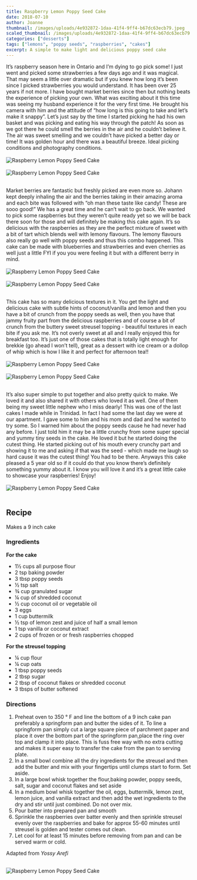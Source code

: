 ```yaml
---
title: Raspberry Lemon Poppy Seed Cake
date: 2018-07-10
author: Joanne
thumbnail: /images/uploads/4e932872-1daa-41f4-9ff4-b67dc63ecb79.jpeg
scaled_thumbnail: /images/uploads/4e932872-1daa-41f4-9ff4-b67dc63ecb79.jpeg
categories: ["desserts"]
tags: ["lemons", "poppy seeds", "raspberries", "cakes"]
excerpt: A simple to make light and delicious poppy seed cake
---
```


It’s raspberry season here in Ontario and I’m dying to go pick some! I just went and picked some strawberries a few days ago and it was magical.  That may seem a little over dramatic but if you knew how long it’s been since I picked strawberries you would understand. It has been over 25 years if not more. I have bought market berries since then but nothing beats the experience of picking your own. What was exciting about it this time was seeing my husband experience it for the very first time. He brought his camera with him and the attitude of “how long is this going to take and let’s make it snappy”. Let’s just say by the time I started picking he had his own basket and was picking and eating his way through the patch! As soon as we got there he could smell the berries in the air and he couldn’t believe it. The air was sweet smelling and we couldn’t have picked a better day or time! It was golden hour and there was a beautiful breeze. Ideal picking conditions and photography conditions.
</br>
</br>
![Raspberry Lemon Poppy Seed Cake ](/images/uploads/5af4116c-1546-4ecd-8787-6e1bcc59fd90.jpeg)
</br>
</br>
![Raspberry Lemon Poppy Seed Cake ](/images/uploads/1baedde1-7213-4e9b-ae76-589aa14413b4.jpeg)
</br>
</br>

Market berries are fantastic but freshly picked are even more so. Johann kept deeply inhaling the air and the berries taking in their amazing aroma and each bite was followed with “oh man these taste like candy! These are sooo good!” We has a great time and he can’t wait to go back. We wanted to pick some raspberries but they weren’t quite ready yet so we will be back there soon for those and will definitely be making this cake again. It’s so delicious with the raspberries as they are the perfect mixture of sweet with a bit of tart which blends well with lemony flavours. The  lemony flavours also really go well with poppy seeds and thus this combo happened. This cake can be made with blueberries and strawberries and even cherries as well just a little FYI if you you were feeling it but with a different berry in mind.
</br>
</br>
![Raspberry Lemon Poppy Seed Cake ](/images/uploads/d6c8d46b-a2d7-45ca-b688-4ce6309b7a31.jpeg)
</br>
</br>
![Raspberry Lemon Poppy Seed Cake ](/images/uploads/ae6c13ce-3541-45eb-93ad-1b457728d914.jpeg)
</br>
</br>

This cake has so many delicious textures in it.  You get the light and delicious cake with subtle hints of coconut/vanilla and lemon and then you have a bit of crunch from the poppy seeds as well, then you have that jammy fruity part from the delicious raspberries and of course  a bit of crunch from the buttery sweet streusel topping - beautiful textures in each bite if you ask me. It’s not overly sweet at all and I really enjoyed this for breakfast too. It’s just one of those cakes that is totally light enough for brekkie (go ahead I won’t tell), great as a dessert with ice cream or a dollop of whip which is how I like it and perfect for afternoon tea!!
</br>
</br>
![Raspberry Lemon Poppy Seed Cake ](/images/uploads/d8190dfc-0fc6-45f9-beb3-728d630b9eb9.jpeg)
</br>
</br>
![Raspberry Lemon Poppy Seed Cake ](/images/uploads/d5c76f57-dea8-4f4c-b3d6-34ecfbd77ade.jpeg)
</br>
</br>

It’s also super simple to put together and also pretty quick to make. We loved it and also shared it with others who loved it as well. One of them being my sweet little nephew who I miss dearly! This was one of the last cakes I made while in Trinidad.  In fact I had some the last day we were at our apartment. I gave some to him and his mom and dad and he wanted to try some. So I warned him about the poppy seeds cause he had never had any before. I just told him it may be a little crunchy from some super special and yummy tiny seeds in the cake. He loved it but he started doing the cutest thing. He started picking out of his mouth every crunchy part and showing it to me and asking if that was the seed - which made me laugh so hard cause it was the cutest thing! You had to be there. Anyways this cake pleased a 5 year old so if it could do that you know there’s definitely something yummy about it. I know you will love it and it’s a great little cake to showcase your raspberries! Enjoy!
</br>
</br>
![Raspberry Lemon Poppy Seed Cake ](/images/uploads/7cfec4d3-8e36-40b0-85bc-111238df49f3.jpeg)
</br>
</br>

## Recipe

Makes a 9 inch cake
</br>

### Ingredients

**For the cake**

* 1&frac12; cups all purpose flour 
* 2 tsp baking powder 
* 3 tbsp poppy seeds 
* &frac12; tsp salt 
* &frac34; cup granulated sugar 
* &frac14; cup of shredded coconut
* &frac12; cup coconut oil or vegetable oil
* 3 eggs 
* 1 cup buttermilk 
* &frac12; tsp of lemon zest and juice of half a small lemon 
* 1 tsp vanilla or coconut extract 
* 2 cups of frozen or or fresh raspberries chopped 

**For the streusel topping**

* &frac14; cup flour 
* &frac14; cup oats 
* 1 tbsp poppy seeds 
* 2 tbsp sugar 
* 2 tbsp of coconut flakes or shredded coconut  
* 3 tbsps of butter softened 

### Directions

1. Preheat oven to 350 &deg; F and line the bottom of a 9 inch cake pan preferably a springform pan and butter the sides of it. To line a springform pan simply cut a large square piece of parchment paper and place it over the bottom part of the springform pan,place the ring over top and clamp it into place. This is fuss free way with no extra cutting and makes it super easy to transfer the cake from the pan to serving plate. 
2. In a small bowl combine all the dry ingredients for the streusel and then add the butter and mix with your fingertips until clumps start to form. Set aside. 
3. In a large bowl whisk together the flour,baking powder, poppy seeds, salt, sugar and coconut flakes and set aside 
4. In a medium bowl whisk together the oil, eggs, buttermilk, lemon zest, lemon juice, and vanilla extract and then add the wet ingredients to the dry and stir until just combined. Do not over mix. 
5. Pour batter into prepared pan and smooth
6. Sprinkle the raspberries over batter evenly and then sprinkle streusel evenly over the raspberries and bake for approx 55-60 minutes until streusel is golden and tester comes out clean.
7. Let cool for at least 15 minutes before removing from pan and can be served warm or  cold. 

Adapted from _Yossy Arefi_
</br>
</br>

![Raspberry Lemon Poppy Seed Cake ](/images/uploads/2e387ac3-845d-48e7-878f-eb2e0eccd00e.jpeg)
